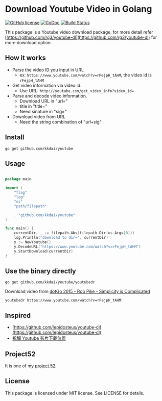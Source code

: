 Download Youtube Video in Golang
==================

[![GitHub license](https://img.shields.io/badge/license-MIT-blue.svg)](https://raw.githubusercontent.com/kkdai/youtube/master/LICENSE)  [![GoDoc](https://godoc.org/github.com/kkdai/youtube?status.svg)](https://godoc.org/github.com/kkdai/youtube)  [![Build Status](https://travis-ci.org/kkdai/youtube.svg?branch=master)](https://travis-ci.org/kkdai/youtube)


This package is a Youtube video download package, for more detail refer [https://github.com/rg3/youtube-dl](https://github.com/rg3/youtube-dl) for more download option.


How it works
---------------

- Parse the video ID you input in URL
	- ex: `https://www.youtube.com/watch?v=rFejpH_tAHM`, the video id is `rFejpH_tAHM`
- Get video information via video id.
	- Use URL: `http://youtube.com/get_video_info?video_id=`
- Parse and decode video information.
	- Download URL in "url="
	- title in "title="
	- Need sinature in "sig="
- Download video from URL
	- Need the string combination of "url+sig"
 
Install
---------------
`go get github.com/kkdai/youtube`


Usage
---------------

```go

package main

import (
	"flag"
	"log"
	"os"
	"path/filepath"

	. "github.com/kkdai/youtube"
)

func main() {
	currentDir, _ := filepath.Abs(filepath.Dir(os.Args[0]))
	log.Println("download to dir=", currentDir)
	y := NewYoutube()
	y.DecodeURL("https://www.youtube.com/watch?v=rFejpH_tAHM")
	y.StartDownload(currentDir)
}
```

Use the binary directly
---------------
`go get github.com/kkdai/youtube/youtubedr`

Download video from [dotGo 2015 - Rob Pike - Simplicity is Complicated](https://www.youtube.com/watch?v=rFejpH_tAHM)

```
youtubedr https://www.youtube.com/watch?v=rFejpH_tAHM
```


Inspired
---------------

- [https://github.com/lepidosteus/youtube-dl](https://github.com/lepidosteus/youtube-dl)
- [拆解 Youtube 影片下載位置](http://hkgoldenmra.blogspot.tw/2013/05/youtube.html)

Project52
---------------

It is one of my [project 52](https://github.com/kkdai/project52).


License
---------------

This package is licensed under MIT license. See LICENSE for details.

